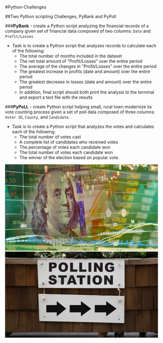 #Python-Challenges

##Two Python scripting Challenges, PyBank and PyPoll
  
###**PyBank** - create a Python script analyzing the financial records of a company given set of financial data composed of two columns: `Date` and `Profit/Losses`

* Task is to create a Python script that analyzes records to calculate each of the following:
  * The total number of months included in the dataset
  * The net total amount of "Profit/Losses" over the entire period
  * The average of the changes in "Profit/Losses" over the entire period
  * The greatest increase in profits (date and amount) over the entire period
  * The greatest decrease in losses (date and amount) over the entire period
  * In addition, final script should both print the analysis to the terminal and export a text file with the results
  
###**PyPoLL** - create Python script helping small, rural town modernize its vote counting process given a set of poll data composed of three columns: `Voter ID`, `County`, and `Candidate`. 
  
 * Task is to create a Python script that analyzes the votes and calculates each of the following:
    * The total number of votes cast
    * A complete list of candidates who received votes
    * The percentage of votes each candidate won
    * The total number of votes each candidate won
    * The winner of the election based on popular vote.
  
![alt test](https://github.com/jeffhoffmanmba/python-challenge/blob/master/PyBank/Resources/revenue-per-lead.png)
![alt test](https://github.com/jeffhoffmanmba/python-challenge/blob/master/PyPoll/Resources/img_Vote_counting.png)
